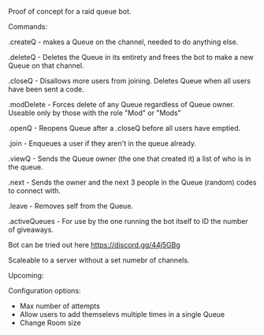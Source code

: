 Proof of concept for a raid queue bot.

Commands:

.createQ - makes a Queue on the channel, needed to do anything else.

.deleteQ - Deletes the Queue in its entirety and frees the bot to make a new Queue on that channel.

.closeQ - Disallows more users from joining. Deletes Queue when all users have been sent a code.

.modDelete - Forces delete of any Queue regardless of Queue owner. Useable only by those with the role "Mod" or "Mods" 

.openQ - Reopens Queue after a .closeQ before all users have emptied.

.join - Enqueues a user if they aren't in the queue already.

.viewQ - Sends the Queue owner (the one that created it) a list of who is in the queue.

.next - Sends the owner and the next 3 people in the Queue (random) codes to connect with.

.leave - Removes self from the Queue.

.activeQueues - For use by the one running the bot itself to ID the number of giveaways.



Bot can be tried out here https://discord.gg/44j5GBg

Scaleable to a server without a set numebr of channels.



Upcoming: 

Configuration options:
  - Max number of attempts
  - Allow users to add themselevs multiple times in a single Queue
  - Change Room size
